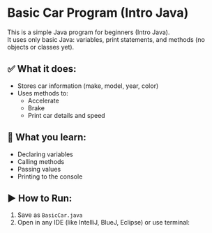 # Basic Car Program (Intro Java)

This is a simple Java program for beginners (Intro Java).  
It uses only basic Java: variables, print statements, and methods (no objects or classes yet).

## ✅ What it does:

- Stores car information (make, model, year, color)
- Uses methods to:
  - Accelerate
  - Brake
  - Print car details and speed

## 🧠 What you learn:

- Declaring variables
- Calling methods
- Passing values
- Printing to the console

## ▶️ How to Run:

1. Save as `BasicCar.java`
2. Open in any IDE (like IntelliJ, BlueJ, Eclipse) or use terminal:

